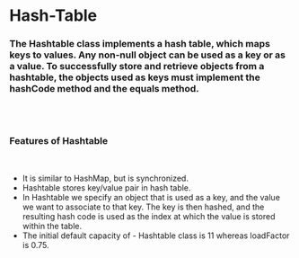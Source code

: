 # Hash-Table 

### The Hashtable class implements a hash table, which maps keys to values. Any non-null object can be used as a key or as a value. To successfully store and retrieve objects from a hashtable, the objects used as keys must implement the hashCode method and the equals method.  

<br><br>


### Features of Hashtable

<br>

- It is similar to HashMap, but is synchronized.
- Hashtable stores key/value pair in hash table.
- In Hashtable we specify an object that is used as a key, and the value we want to associate to that key. The key is then hashed, and the resulting hash code is used as the index at which the value is stored within the table.
- The initial default capacity of - Hashtable class is 11 whereas loadFactor is 0.75.
